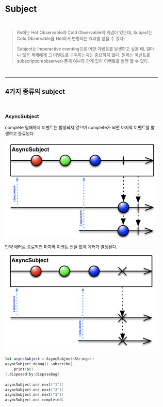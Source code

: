 Subject
======

<br/>

> Rx에는 Hot Observable과 Cold Observable의 개념이 있는데, Subject는 Cold Observable을 Hot하게 변형하는 효과를 얻을 수 있다.
>
> Subject는 Imperactive eventing으로 어떤 이벤트를 발생하고 싶을 때, 얼마나 많은 객체에게 그 이벤트를 구독하는지는 중요하지 않다. 원하는 이벤트를 subscription(observer) 존재 여부와 관계 없이 이벤트를 발행 할 수 있다.

<br/>

-------------------------

## 4가지 종류의 subject

<br/>

### AsyncSubject

complete 될때까지 이벤트는 발생되지 않으며 complete가 되면 마지막 이벤트를 발생하고 종료된다.

![async_subject](./picture/AsyncSubject1.png)

만약 에러로 종료되면 마지막 이벤트 전달 없이 에러가 발생된다.

![async_subject](./picture/AsyncSubject2.png)

~~~swift
let asyncSubject = AsyncSubject<String>()
asyncSubject.debug().subscribe{
    print($0)
}.disposed(by:disposeBag)

asyncSubject.on(.next("1"))
asyncSubject.on(.next("2"))
asyncSubject.on(.next("3"))
asyncSubject.on(.completed)
~~~



<br/>

